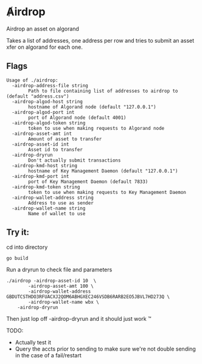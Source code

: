 # Ⱥirdrop
Airdrop an asset on algorand

Takes a list of addresses, one address per row and tries to submit an asset xfer on algorand for each one.


Flags
-----

```
Usage of ./airdrop:
  -airdrop-address-file string
        Path to file containing list of addresses to airdrop to (default "address.csv")
  -airdrop-algod-host string
        hostname of Algorand node (default "127.0.0.1")
  -airdrop-algod-port int
        port of Algorand node (default 4001)
  -airdrop-algod-token string
        token to use when making requests to Algorand node
  -airdrop-asset-amt int
        Amount of asset to transfer
  -airdrop-asset-id int
        Asset id to transfer
  -airdrop-dryrun
        Don't actually submit transactions
  -airdrop-kmd-host string
        hostname of Key Management Daemon (default "127.0.0.1")
  -airdrop-kmd-port int
        port of Key Management Daemon (default 7833)
  -airdrop-kmd-token string
        token to use when making requests to Key Management Daemon
  -airdrop-wallet-address string
        Address to use as sender
  -airdrop-wallet-name string
        Name of wallet to use
```



Try it:
------


cd into directory
```
go build 
```

Run a dryrun to check file and parameters
```
./airdrop -airdrop-asset-id 10  \
        -airdrop-asset-amt 100 \
        -airdrop-wallet-address GBDUTCSTHDO3RFUACXJ2QOM6ABHGXEC246VSDB6RARB2EO5JBVL7HD273Q \
        -airdrop-wallet-name wbx \ 
	-airdrop-dryrun 
```

Then just lop off -airdrop-dryrun and it should just work ™



TODO:
 
 - Actually test it
 - Query the accts prior to sending to make sure we're not double sending in the case of a fail/restart

